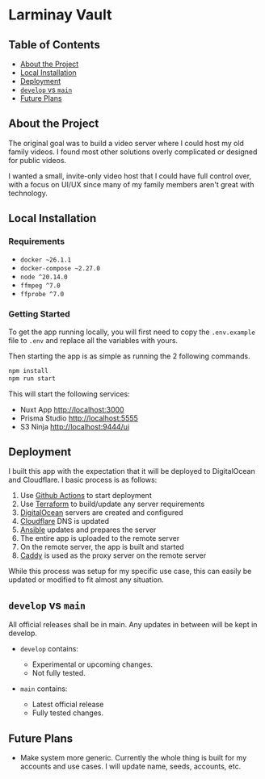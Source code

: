 # Larminay Vault

## Table of Contents

- [About the Project](#about-the-project)
- [Local Installation](#local-installation)
- [Deployment](#deployment)
- [`develop` vs `main`](#develop-vs-main)
- [Future Plans](#future-plans)

## About the Project

The original goal was to build a video server where I could host my old family videos. I found most other solutions overly complicated or designed for public videos.

I wanted a small, invite-only video host that I could have full control over, with a focus on UI/UX since many of my family members aren't great with technology.

## Local Installation

### Requirements

- `docker ~26.1.1`
- `docker-compose ~2.27.0`
- `node ^20.14.0`
- `ffmpeg ^7.0`
- `ffprobe ^7.0`

### Getting Started

To get the app running locally, you will first need to copy the `.env.example` file to `.env` and replace all the variables with yours.

Then starting the app is as simple as running the 2 following commands.

```bash
npm install
npm run start
```

This will start the following services:

- Nuxt App [http://localhost:3000](http://localhost:3000)
- Prisma Studio [http://localhost:5555](http://localhost:5555)
- S3 Ninja [http://localhost:9444/ui](http://localhost:9444/ui)

## Deployment

I built this app with the expectation that it will be deployed to DigitalOcean and Cloudflare. I basic process is as follows:

1. Use [Github Actions](https://docs.github.com/en/actions) to start deployment
2. Use [Terraform](https://www.terraform.io/) to build/update any server requirements
3. [DigitalOcean](https://www.digitalocean.com/) servers are created and configured
4. [Cloudflare](https://www.cloudflare.com/en-gb/) DNS is updated
5. [Ansible](https://www.ansible.com/) updates and prepares the server
6. The entire app is uploaded to the remote server
7. On the remote server, the app is built and started
8. [Caddy](https://caddyserver.com/) is used as the proxy server on the remote server

While this process was setup for my specific use case, this can easily be updated or modified to fit almost any situation.

## `develop` vs `main`

All official releases shall be in main. Any updates in between will be kept in develop.

- `develop` contains:

  - Experimental or upcoming changes.
  - Not fully tested.

- `main` contains:
  - Latest official release
  - Fully tested changes.

## Future Plans

- Make system more generic. Currently the whole thing is built for my accounts and use cases. I will update name, seeds, accounts, etc.
